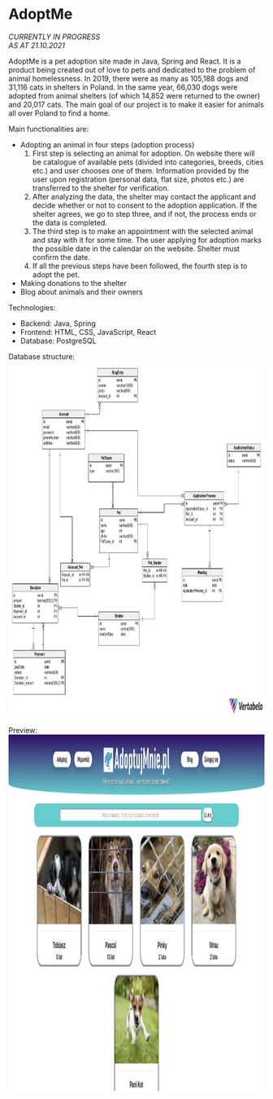 # AdoptMe

*CURRENTLY IN PROGRESS* <br>
*AS AT 21.10.2021*

AdoptMe is a pet adoption site made in Java, Spring and React.
It is a product being created out of love to pets and dedicated to the problem of animal homelessness. In 2019, there were as many as 105,188 dogs and 31,116 cats in shelters in Poland. In the same year, 66,030 dogs were adopted from animal shelters (of which 14,852 were returned to the owner) and 20,017 cats.
The main goal of our project is to make it easier for animals all over Poland to find a home.

Main functionalities are:
- Adopting an animal in four steps (adoption process)
  1. First step is selecting an animal for adoption. On website there will be catalogue of available pets (divided into categories, breeds, cities etc.) and user chooses one of them. Information provided by the user upon registration (personal data, flat size, photos etc.) are transferred to the shelter for verification.
  2. After analyzing the data, the shelter may contact the applicant and decide whether or not to consent to the adoption application. If the shelter agrees, we go to step three, and if not, the process ends or the data is completed.
  3. The third step is to make an appointment with the selected animal and stay with it for some time. The user applying for adoption marks the possible date in the calendar on the website. Shelter must confirm the date.
  4. If all the previous steps have been followed, the fourth step is to adopt the pet.
- Making donations to the shelter
- Blog about animals and their owners

Technologies:
- Backend: Java, Spring
- Frontend: HTML, CSS, JavaScript, React
- Database: PostgreSQL

Database structure: <br>
<img src="/readme_images/database_structure.jpg" width="900" height="700" />

Preview:
<img src="/readme_images/website_preview.png" width="900" height="700" />